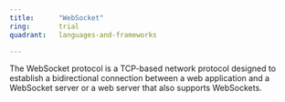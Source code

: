 ```yaml
---
title:      "WebSocket"
ring:       trial
quadrant:   languages-and-frameworks

---
```


The WebSocket protocol is a TCP-based network protocol designed to establish a bidirectional connection between a web application and a WebSocket server or a web server that also supports WebSockets.
